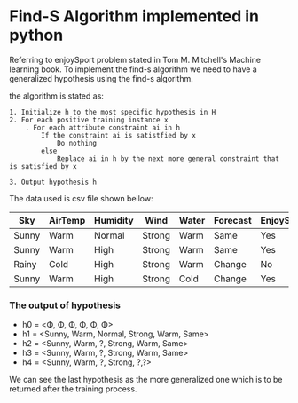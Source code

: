 # Find-S Algorithm implemented in python

Referring to enjoySport problem stated in Tom M. Mitchell's Machine learning book.
To implement the find-s algorithm we need to have a generalized hypothesis using the find-s 
algorithm.

the algorithm is stated as:
```
1. Initialize h to the most specific hypothesis in H
2. For each positive training instance x
    . For each attribute constraint ai in h
        If the constraint ai is satistfied by x
            Do nothing
        else
            Replace ai in h by the next more general constraint that is satisfied by x
            
3. Output hypothesis h
```


The data used is csv file shown bellow:

|Sky|AirTemp|Humidity|Wind|Water|Forecast|EnjoySport|
|---|-------|--------|----|-----|---------|---------|
|Sunny|Warm|Normal|Strong|Warm|Same|Yes|
|Sunny|Warm|High|Strong|Warm|Same|Yes|
|Rainy|Cold|High|Strong|Warm|Change|No|
|Sunny|Warm|High|Strong|Cold|Change|Yes|

### The output of hypothesis

* h0 = <Φ, Φ, Φ, Φ, Φ, Φ>
* h1 = <Sunny, Warm, Normal, Strong, Warm, Same>
* h2 = <Sunny, Warm, ?, Strong, Warm, Same>
* h3 = <Sunny, Warm, ?, Strong, Warm, Same>
* h4 = <Sunny, Warm, ?, Strong, ?,?>


We can see the last hypothesis as the more generalized one which is to be returned after the training process.